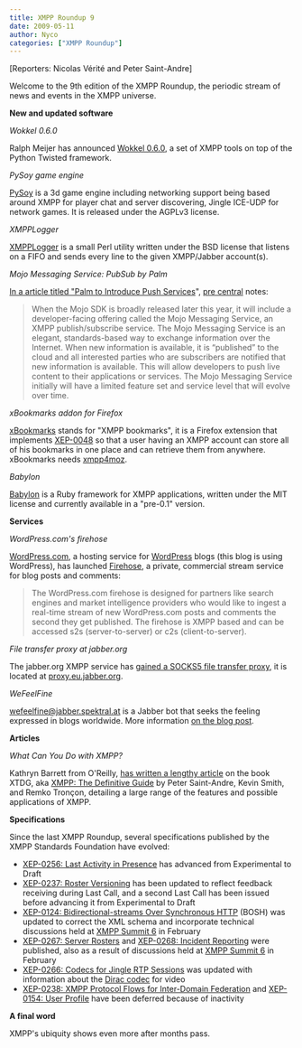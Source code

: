 ```yaml
---
title: XMPP Roundup 9
date: 2009-05-11
author: Nyco
categories: ["XMPP Roundup"]
---
```


[Reporters: Nicolas Vérité and Peter Saint-Andre]

Welcome to the 9th edition of the XMPP Roundup, the periodic stream of news and events in the XMPP universe.

**New and updated software**

*Wokkel 0.6.0*

Ralph Meijer has announced [Wokkel 0.6.0](http://wokkel.ik.nu/), a set of XMPP tools on top of the Python Twisted framework.

*PySoy game engine*

[PySoy](http://www.pysoy.org/ "http://www.pysoy.org") is a 3d game engine including networking support being based around XMPP for player chat and server discovering, Jingle ICE-UDP for network games. It is released under the AGPLv3 license.

*XMPPLogger*

[XMPPLogger](http://www.ahzf.de/itstuff/XMPPLogger/) is a small Perl utility written under the BSD license that listens on a FIFO and sends every line to the given XMPP/Jabber account(s).

*Mojo Messaging Service: PubSub by Palm*

[In a article titled "Palm to Introduce Push Services](http://www.precentral.net/palm-introduce-push-services)", [pre central](http://www.precentral.net/) notes:

> When the Mojo SDK is broadly released later this year, it will 
> include a developer-facing offering called the Mojo Messaging Service, 
> an XMPP publish/subscribe service. The Mojo Messaging Service is an
> elegant, standards-based way to exchange information over the 
> Internet. When new information is available, it is “published” to the 
> cloud and all interested parties who are subscribers are notified that 
> new information is available. This will allow developers to push live 
> content to their applications or services. The Mojo Messaging Service 
> initially will have a limited feature set and service level that will 
> evolve over time.

*xBookmarks addon for Firefox*

[xBookmarks](https://addons.mozilla.org/en-US/firefox/addon/9970) stands for "XMPP bookmarks", it is a Firefox extension that implements [XEP-0048](https://xmpp.org/extensions/xep-0048.html) so that a user having an XMPP account can store all of his bookmarks in one place and can retrieve them from anywhere. xBookmarks needs [xmpp4moz](https://addons.mozilla.org/en-US/firefox/addon/3632).

*Babylon*

[Babylon](http://babylon.rubyforge.org/README_rdoc.html) is a Ruby framework for XMPP applications, written under the MIT license and currently available in a "pre-0.1" version.

**Services**

*WordPress.com's firehose*

[WordPress.com](http://wordpress.com/), a hosting service for [WordPress](http://wordpress.org) blogs (this blog is using WordPress), has launched [Firehose](http://en.wordpress.com/firehose/), a private, commercial stream service for blog posts and comments:

> The WordPress.com firehose is designed for partners like search 
> engines and market intelligence providers who would like to ingest a 
> real-time stream of new WordPress.com posts and comments the second 
> they get published. The firehose is XMPP based and can be accessed s2s 
> (server-to-server) or c2s (client-to-server).

*File transfer proxy at jabber.org*

The jabber.org XMPP service has [gained a SOCKS5 file transfer proxy](http://www.jabber.org/index.php/2009/05/new-file-transfer-proxy/), it is located at [proxy.eu.jabber.org](xmpp:proxy.eu.jabber.org).

*WeFeelFine*

[wefeelfine@jabber.spektral.at](xmpp:wefeelfine@jabber.spektral.at) is a Jabber bot that seeks the feeling expressed in blogs worldwide. More information [on the blog post](http://blog.disktree.net/?p=84).

**Articles**

*What Can You Do with XMPP?*

Kathryn Barrett from O'Reilly, [has written a lengthy article](http://fyi.oreilly.com/2009/05/what-can-you-do-with-xmpp.html) on the book XTDG, aka [XMPP: The Definitive Guide](http://oreilly.com/catalog/9780596521264/) by Peter Saint-Andre, Kevin Smith, and Remko Tronçon, detailing a large range of the features and possible applications of XMPP.

**Specifications**

Since the last XMPP Roundup, several specifications published by the XMPP Standards Foundation have evolved:

-   [XEP-0256: Last Activity in Presence](https://xmpp.org/extensions/xep-0256.html) has advanced from Experimental to Draft
-   [XEP-0237: Roster Versioning](https://xmpp.org/extensions/xep-0237.html) has been updated to reflect feedback receiving during Last Call, and a second Last Call has been issued before advancing it from Experimental to
    Draft
-   [XEP-0124: Bidirectional-streams Over Synchronous HTTP](https://xmpp.org/extensions/xep-0124.html) (BOSH) was updated to correct the XML schema and incorporate technical discussions held at [XMPP Summit 6](/2010/08/xmpp-summit-6) in February
-   [XEP-0267: Server Rosters](https://xmpp.org/extensions/xep-0267.html) and [XEP-0268: Incident Reporting](https://xmpp.org/extensions/xep-0268.html) were published, also as a result of discussions held at [XMPP Summit 6](/2010/08/xmpp-summit-6) in February
-   [XEP-0266: Codecs for Jingle RTP Sessions](https://xmpp.org/extensions/xep-0266.html) was updated with information about the [Dirac codec](http://diracvideo.org/) for video
-   [XEP-0238: XMPP Protocol Flows for Inter-Domain Federation](https://xmpp.org/extensions/xep-0238.html) and [XEP-0154: User Profile](https://xmpp.org/extensions/xep-0154.html) have been deferred because of inactivity

**A final word**

XMPP's ubiquity shows even more after months pass.
